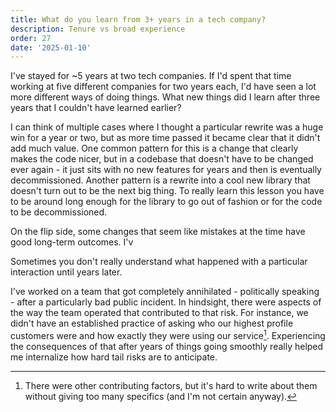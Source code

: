 ```yaml
---
title: What do you learn from 3+ years in a tech company?
description: Tenure vs broad experience
order: 27
date: '2025-01-10'
---
```


I've stayed for ~5 years at two tech companies. If I'd spent that time working at five different companies for two years each, I'd have seen a lot more different ways of doing things. What new things did I learn after three years that I couldn't have learned earlier?

I can think of multiple cases where I thought a particular rewrite was a huge win for a year or two, but as more time passed it became clear that it didn't add much value. One common pattern for this is a change that clearly makes the code nicer, but in a codebase that doesn't have to be changed ever again - it just sits with no new features for years and then is eventually decommissioned. Another pattern is a rewrite into a cool new library that doesn't turn out to be the next big thing. To really learn this lesson you have to be around long enough for the library to go out of fashion or for the code to be decommissioned.

On the flip side, some changes that seem like mistakes at the time have good long-term outcomes. I'v

Sometimes you don't really understand what happened with a particular interaction until years later. 

I've worked on a team that got completely annihilated - politically speaking - after a particularly bad public incident. In hindsight, there were aspects of the way the team operated that contributed to that risk. For instance, we didn't have an established practice of asking who our highest profile customers were and how exactly they were using our service[^1]. Experiencing the consequences of that after years of things going smoothly really helped me internalize how hard tail risks are to anticipate.

[^1]: There were other contributing factors, but it's hard to write about them without giving too many specifics (and I'm not certain anyway).
